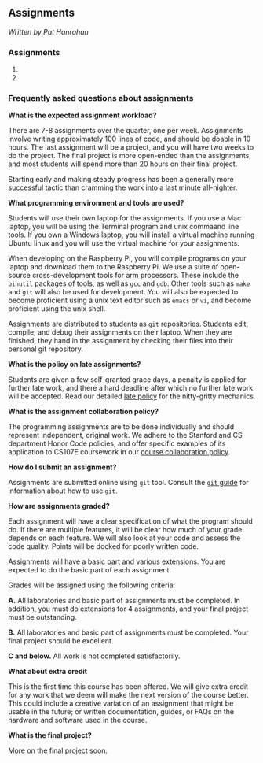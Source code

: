 ## Assignments

*Written by Pat Hanrahan*

### Assignments

1.

2.


### Frequently asked questions about assignments

**What is the expected assignment workload?**

There are 7-8 assignments over the quarter, one per week.
Assignments involve writing approximately 100 lines of code,
and should be doable in 10 hours.
The last assignment will be a project, 
and you will have two weeks to do the project. 
The final project is more open-ended than the assignments,
and most students will spend more than 20 hours on their final project.

Starting early and making steady progress has been a generally more successful tactic than cramming the work into a last minute all-nighter.

**What programming environment and tools are used?**

Students will use their own laptop for the assignments.
If you use a Mac laptop,
you will be using the Terminal program and unix commaand line tools.
If you own a Windows laptop,
you will install a virtual machine running Ubuntu linux 
and you will use the virtual machine for your assignments.

When developing on the Raspberry Pi,
you will compile programs on your laptop and download them to the Raspberry Pi.
We use a suite of open-source cross-development tools for arm processors.
These include the `binutil` packages of tools,
as well as `gcc` and `gdb`.
Other tools such as `make` and `git` will also be used for development.
You will also be expected to become proficient using 
a unix text editor such as `emacs` or `vi`,
and become proficient using the unix shell.

Assignments are distributed to students as `git` repositories.
Students edit, compile, and debug their assignments on their laptop.
When they are finished, 
they hand in the assignment by checking their files 
into their personal git repository.

**What is the policy on late assignments?**

Students are given a few self-granted grace days,
a penalty is applied for further late work,
and there a hard deadline after which no further late work will be accepted.
Read our detailed [late policy](late.md) for the nitty-gritty mechanics.

**What is the assignment collaboration policy?**

The programming assignments are to be done individually 
and should represent independent, original work.
We adhere to the Stanford and CS department Honor Code policies,
and offer specific examples of its application 
to CS107E coursework in our [course collaboration policy](collaboration.md).

**How do I submit an assignment?**

Assignments are submitted online using `git` tool. 
Consult the [`git` guide](guides/git.md) 
for information about how to use `git`.

**How are assignments graded?**

Each assignment will have a clear specification of what the program should do.
If there are multiple features, 
it will be clear how much of your grade depends on each feature.
We will also look at your code and assess the code quality.
Points will be docked for poorly written code.

Assignments will have a basic part and various extensions. 
You are expected to do the basic part of each assignment.

Grades will be assigned using the following criteria:

**A.** All laboratories and basic part of assignments must be completed.
In addition, you must do extensions for 4 assignments, and your final
project must be outstanding.

**B.** All laboratories and basic part of assignments must be completed.
Your final project should be excellent.

**C and below.** All work is not completed satisfactorily.


**What about extra credit**

This is the first time this course has been offered. We will give
extra credit for any work that we deem will make the next version
of the course better. This could include a creative variation of
an assignment that might be usable in the future; or written documentation,
guides, or FAQs on the hardware and software used in the course.

**What is the final project?**

More on the final project soon.

